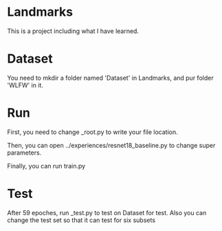 # Landmarks
This is a project including what I have learned.

# Dataset
You need to mkdir a folder named 'Dataset' in Landmarks, and pur folder 'WLFW' in it.

# Run
First, you need to change _root.py to write your file location.

Then, you can open ../experiences/resnet18_baseline.py to change super parameters.

Finally, you can run train.py

# Test
After 59 epoches, run _test.py to test on Dataset for test. Also you can change the test set so that it can test for six subsets

